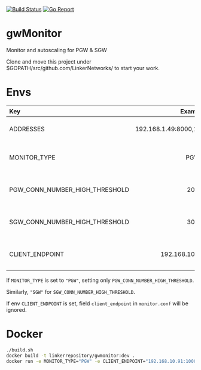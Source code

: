 [![Build Status](https://travis-ci.org/LinkerNetworks/gwMonitor.svg)](https://travis-ci.org/LinkerNetworks/gwMonitor)
[![Go Report](https://goreportcard.com/badge/github.com/LinkerNetworks/gwMonitor)](https://goreportcard.com/report/github.com/LinkerNetworks/gwMonitor)

# gwMonitor
Monitor and autoscaling for PGW & SGW

Clone and move this project under $GOPATH/src/github.com/LinkerNetworks/ to start your work.

# Envs

| Key        | Example           | Meaning  |Default
| :--------- |:----------------:| :---------|:--------:
| ADDRESSES | 192.168.1.49:8000,192.168.1.50:8000 | IP addresses of OVS. | "" |
| MONITOR_TYPE | PGW | Type of gateway, PGW or SGW. | "" |
| PGW_CONN_NUMBER_HIGH_THRESHOLD | 200 |Threshold of PGW average connections. | 0 |
| SGW_CONN_NUMBER_HIGH_THRESHOLD | 300 | Threshold of SGW average connections. | 0 |
| CLIENT_ENDPOINT | 192.168.10.91:10004 | Endpoint of Linker DC/OS client. | "" |

If `MONITOR_TYPE` is set to `"PGW"`, setting only `PGW_CONN_NUMBER_HIGH_THRESHOLD`.

Similarly, `"SGW"` for `SGW_CONN_NUMBER_HIGH_THRESHOLD`.

If env `CLIENT_ENDPOINT` is set, field `client_endpoint` in `monitor.conf` will be ignored.

# Docker

```sh
./build.sh
docker build -t linkerrepository/gwmonitor:dev .
docker run -e MONITOR_TYPE="PGW" -e CLIENT_ENDPOINT="192.168.10.91:10004" -e PGW_CONN_NUMBER_HIGH_THRESHOLD=100 -e ADDRESSES="192.168.10.186:18080" --network=host linkerrepository/gwmonitor:dev
```
